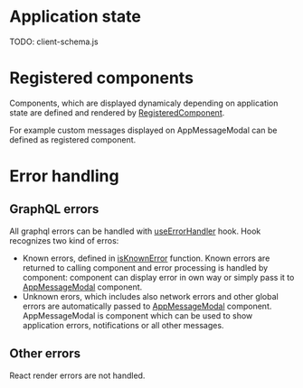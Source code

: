 # Application state
TODO: client-schema.js

# Registered components

Components, which are displayed dynamicaly depending on application state are defined and rendered by [RegisteredComponent](../blob/master/lib/hocs.js).

For example custom messages displayed on AppMessageModal can be defined as registered component.

# Error handling

## GraphQL errors
All graphql errors can be handled with [useErrorHandler](../blob/master/lib/hooks.js) hook. Hook recognizes two kind of erros: 
* Known errors, defined in [isKnownError](../blob/master/lib/utils.js) function. Known errors are returned to calling component and error processing is handled by component: component can display error in own way or simply pass it to [AppMessageModal](../blob/master/components/AppMessageModal.jsx) component.
* Unknown erors, which includes also network errors and other global errors are automatically passed to [AppMessageModal](../blob/master/components/AppMessageModal.jsx) component. AppMessageModal is component which can be used to show application errors, notifications or all other messages.

## Other errors
React render errors are not handled.

